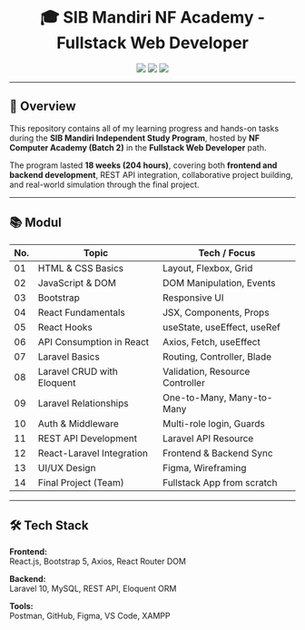 <h1 align="center">🎓 SIB Mandiri NF Academy - Fullstack Web Developer</h1>

<p align="center">
  <img src="https://img.shields.io/badge/Batch-2-blue?style=flat-square" />
  <img src="https://img.shields.io/badge/Role-Fullstack%20Developer-purple?style=flat-square" />
  <img src="https://img.shields.io/badge/Period-Feb--Jun%202025-orange?style=flat-square" />
</p>

---

## 📌 Overview

This repository contains all of my learning progress and hands-on tasks during the **SIB Mandiri Independent Study Program**, hosted by **NF Computer Academy (Batch 2)** in the **Fullstack Web Developer** path.

The program lasted **18 weeks (204 hours)**, covering both **frontend and backend development**, REST API integration, collaborative project building, and real-world simulation through the final project.

---

## 📚 Modul

| No. | Topic                              | Tech / Focus                   |
|-----|------------------------------------|--------------------------------|
| 01  | HTML & CSS Basics                  | Layout, Flexbox, Grid          |
| 02  | JavaScript & DOM                   | DOM Manipulation, Events       |
| 03  | Bootstrap                          | Responsive UI                  |
| 04  | React Fundamentals                 | JSX, Components, Props         |
| 05  | React Hooks                        | useState, useEffect, useRef    |
| 06  | API Consumption in React           | Axios, Fetch, useEffect        |
| 07  | Laravel Basics                     | Routing, Controller, Blade     |
| 08  | Laravel CRUD with Eloquent         | Validation, Resource Controller|
| 09  | Laravel Relationships              | One-to-Many, Many-to-Many      |
| 10  | Auth & Middleware                  | Multi-role login, Guards       |
| 11  | REST API Development               | Laravel API Resource           |
| 12  | React-Laravel Integration          | Frontend & Backend Sync        |
| 13  | UI/UX Design                       | Figma, Wireframing             |
| 14  | Final Project (Team)               | Fullstack App from scratch     |

---

## 🛠️ Tech Stack

**Frontend:**  
React.js, Bootstrap 5, Axios, React Router DOM

**Backend:**  
Laravel 10, MySQL, REST API, Eloquent ORM

**Tools:**  
Postman, GitHub, Figma, VS Code, XAMPP

